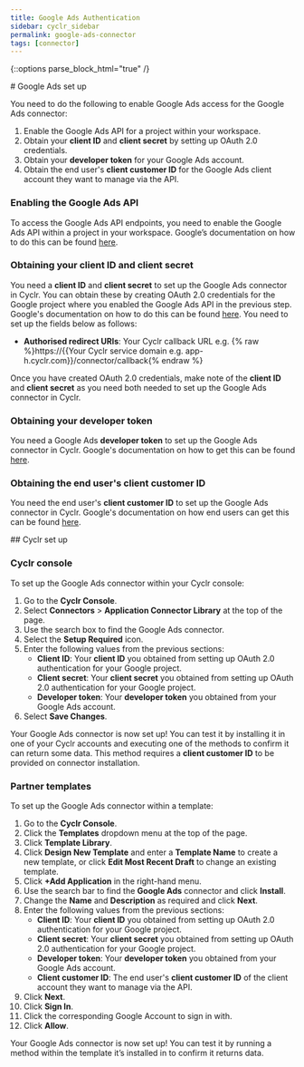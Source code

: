 ```yaml
---
title: Google Ads Authentication
sidebar: cyclr_sidebar
permalink: google-ads-connector
tags: [connector]
---
```

{::options parse_block_html="true" /}
<section class="card py-5 my-5">
# Google Ads set up

You need to do the following to enable Google Ads access for the Google Ads connector:

1. Enable the Google Ads API for a project within your workspace.
2. Obtain your **client ID** and **client secret** by setting up OAuth 2.0 credentials.
3. Obtain your **developer token** for your Google Ads account.
4. Obtain the end user's **client customer ID** for the Google Ads client account they want to manage via the API.

### Enabling the Google Ads API

To access the Google Ads API endpoints, you need to enable the Google Ads API within a project in your workspace. Google’s documentation on how to do this can be found [here](https://support.google.com/googleapi/answer/6158841?hl=en).

### Obtaining your client ID and client secret

You need a **client ID** and **client secret** to set up the Google Ads connector in Cyclr. You can obtain these by creating OAuth 2.0 credentials for the Google project where you enabled the Google Ads API in the previous step. Google's documentation on how to do this can be found [here](https://support.google.com/cloud/answer/6158849?hl=en). You need to set up the fields below as follows:

-   **Authorised redirect URIs**: Your Cyclr callback URL e.g. {% raw %}https://{{Your Cyclr service domain e.g. app-h.cyclr.com}}/connector/callback{% endraw %}

Once you have created OAuth 2.0 credentials, make note of the **client ID** and **client secret** as you need both needed to set up the Google Ads connector in Cyclr.

### Obtaining your developer token

You need a Google Ads **developer token** to set up the Google Ads connector in Cyclr. Google's documentation on how to get this can be found [here](https://developers.google.com/google-ads/api/docs/first-call/dev-token).

### Obtaining the end user's client customer ID

You need the end user's **client customer ID** to set up the Google Ads connector in Cyclr. Google's documentation on how end users can get this can be found [here](https://support.google.com/google-ads/answer/1704344?hl=en-GB).


</section>
<section class="card py-5 my-5">
## Cyclr set up

### Cyclr console

To set up the Google Ads connector within your Cyclr console:

1. Go to the **Cyclr Console**.
2. Select **Connectors** > **Application Connector Library** at the top of the page.
3. Use the search box to find the Google Ads connector.
4. Select the **Setup Required** icon.
5. Enter the following values from the previous sections:
    - **Client ID**: Your **client ID** you obtained from setting up OAuth 2.0 authentication for your Google project.
    - **Client secret**: Your **client secret** you obtained from setting up OAuth 2.0 authentication for your Google project.
    - **Developer token**: Your **developer token** you obtained from your Google Ads account.
6. Select **Save Changes**.

Your Google Ads connector is now set up! You can test it by installing it in one of your Cyclr accounts and executing one of the methods to confirm it can return some data. This method requires a **client customer ID** to be provided on connector installation.

### Partner templates

To set up the Google Ads connector within a template:

1. Go to the **Cyclr Console**.
2. Click the **Templates** dropdown menu at the top of the page.
3. Click **Template Library**.
4. Click **Design New Template** and enter a **Template Name** to create a new template, or click **Edit Most Recent Draft** to change an existing template.
5. Click **+Add Application** in the right-hand menu.
6. Use the search bar to find the **Google Ads** connector and click **Install**.
7. Change the **Name** and **Description** as required and click **Next**.
8. Enter the following values from the previous sections:
    - **Client ID**: Your **client ID** you obtained from setting up OAuth 2.0 authentication for your Google project.
    - **Client secret**: Your **client secret** you obtained from setting up OAuth 2.0 authentication for your Google project.
    - **Developer token**: Your **developer token** you obtained from your Google Ads account.
    - **Client customer ID**: The end user's **client customer ID** of the client account they want to manage via the API.
9. Click **Next**.
10. Click **Sign In**.
11. Click the corresponding Google Account to sign in with.
12. Click **Allow**.

Your Google Ads connector is now set up! You can test it by running a method within the template it’s installed in to confirm it returns data.

</section>
